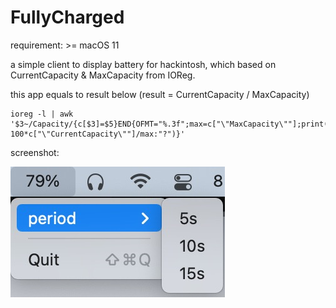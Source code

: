 # FullyCharged

requirement: >= macOS 11

a simple client to display battery for hackintosh, which based on CurrentCapacity & MaxCapacity from IOReg.

this app equals to result below (result = CurrentCapacity / MaxCapacity)

```
ioreg -l | awk '$3~/Capacity/{c[$3]=$5}END{OFMT="%.3f";max=c["\"MaxCapacity\""];print(max>0?100*c["\"CurrentCapacity\""]/max:"?")}'
```

screenshot:

![image](https://github.com/TonyStark10006/FullyCharged/raw/master/screenshot.jpg)
